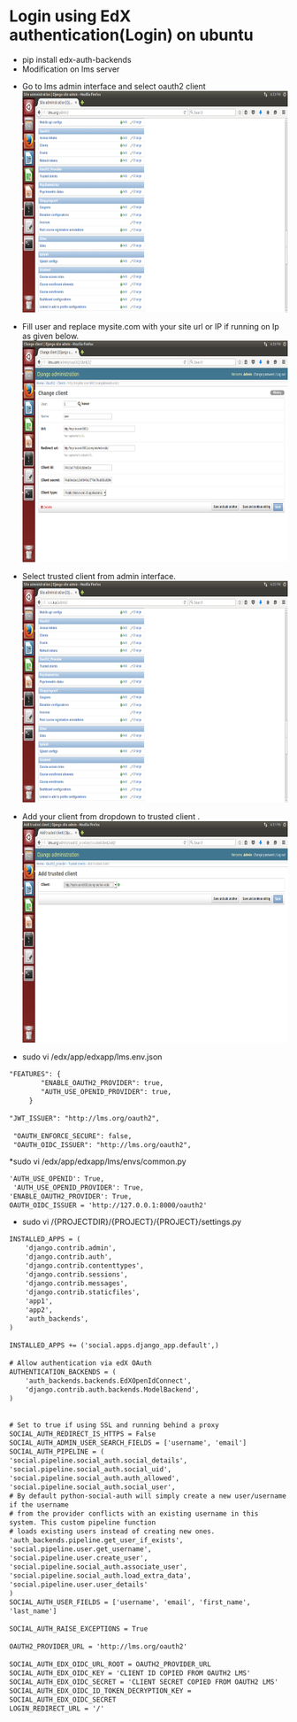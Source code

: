 Login using EdX authentication(Login) on ubuntu  
=======================================
* pip install  edx-auth-backends
* Modification on lms server 
 - Go to lms admin interface and select oauth2 client 
   <img src='https://github.com/tushargit/edx_Activity/blob/master/lmsoauth.png' width="600px" height="400px" />
   
 - Fill user and replace mysite.com with your site url or IP if running on Ip as given below. 
   <img src='https://github.com/tushargit/edx_Activity/blob/master/lmsoauthclientcreate.png' width="600px" height="400px" />
   
 - Select trusted client from admin interface.
   <img src='https://github.com/tushargit/edx_Activity/blob/master/lmsoauthadmin2.png' width="600px" height="400px" />
   
 - Add your client from dropdown to trusted client .
   <img src='https://github.com/tushargit/edx_Activity/blob/master/lmsoauthaddtrustedclient.png' width="600px" height="400px" />
   
* sudo vi  /edx/app/edxapp/lms.env.json
```
"FEATURES": { 
        "ENABLE_OAUTH2_PROVIDER": true, 
        "AUTH_USE_OPENID_PROVIDER": true,
     }

"JWT_ISSUER": "http://lms.org/oauth2",

 "OAUTH_ENFORCE_SECURE": false, 
 "OAUTH_OIDC_ISSUER": "http://lms.org/oauth2", 

```
*sudo vi /edx/app/edxapp/lms/envs/common.py
```
'AUTH_USE_OPENID': True, 
 'AUTH_USE_OPENID_PROVIDER': True,
'ENABLE_OAUTH2_PROVIDER': True,
OAUTH_OIDC_ISSUER = 'http://127.0.0.1:8000/oauth2' 
```
   

* sudo vi /{PROJECTDIR}/{PROJECT}/{PROJECT}/settings.py
```
INSTALLED_APPS = (
    'django.contrib.admin',
    'django.contrib.auth',
    'django.contrib.contenttypes',
    'django.contrib.sessions',
    'django.contrib.messages',
    'django.contrib.staticfiles',
    'app1',
    'app2',
    'auth_backends',
)

INSTALLED_APPS += ('social.apps.django_app.default',)

# Allow authentication via edX OAuth
AUTHENTICATION_BACKENDS = (
    'auth_backends.backends.EdXOpenIdConnect',
    'django.contrib.auth.backends.ModelBackend',
)


# Set to true if using SSL and running behind a proxy
SOCIAL_AUTH_REDIRECT_IS_HTTPS = False
SOCIAL_AUTH_ADMIN_USER_SEARCH_FIELDS = ['username', 'email']
SOCIAL_AUTH_PIPELINE = (
'social.pipeline.social_auth.social_details',
'social.pipeline.social_auth.social_uid',
'social.pipeline.social_auth.auth_allowed',
'social.pipeline.social_auth.social_user',
# By default python-social-auth will simply create a new user/username if the username
# from the provider conflicts with an existing username in this system. This custom pipeline function
# loads existing users instead of creating new ones.
'auth_backends.pipeline.get_user_if_exists',
'social.pipeline.user.get_username',
'social.pipeline.user.create_user',
'social.pipeline.social_auth.associate_user',
'social.pipeline.social_auth.load_extra_data',
'social.pipeline.user.user_details'
)
SOCIAL_AUTH_USER_FIELDS = ['username', 'email', 'first_name', 'last_name']

SOCIAL_AUTH_RAISE_EXCEPTIONS = True

OAUTH2_PROVIDER_URL = 'http://lms.org/oauth2'

SOCIAL_AUTH_EDX_OIDC_URL_ROOT = OAUTH2_PROVIDER_URL
SOCIAL_AUTH_EDX_OIDC_KEY = 'CLIENT ID COPIED FROM OAUTH2 LMS'
SOCIAL_AUTH_EDX_OIDC_SECRET = 'CLIENT SECRET COPIED FROM OAUTH2 LMS'
SOCIAL_AUTH_EDX_OIDC_ID_TOKEN_DECRYPTION_KEY = SOCIAL_AUTH_EDX_OIDC_SECRET
LOGIN_REDIRECT_URL = '/'

```

